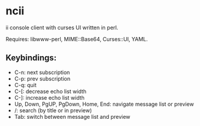 ncii
====

ii console client with curses UI written in perl.

Requires: libwww-perl, MIME::Base64, Curses::UI, YAML.

## Keybindings:

- C-n: next subscription
- C-p: prev subscription
- C-q: quit
- C-[: decrease echo list width
- C-]: increase echo list width
- Up, Down, PgUP, PgDown, Home, End: navigate message list or preview
- /: search (by title or in preview)
- Tab: switch between message list and preview

